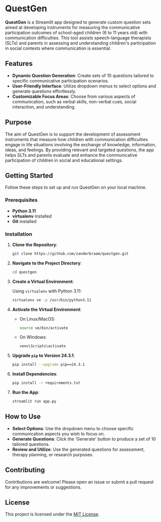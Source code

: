 # QuestGen

**QuestGen** is a Streamlit app designed to generate custom question sets aimed at developing instruments for measuring the communicative participation outcomes of school-aged children (6 to 11 years old) with communication difficulties. This tool assists speech-language therapists (SLTs) and parents in assessing and understanding children's participation in social contexts where communication is essential.

## Features

- **Dynamic Question Generation**: Create sets of 10 questions tailored to specific communicative participation scenarios.
- **User-Friendly Interface**: Utilize dropdown menus to select options and generate questions effortlessly.
- **Customizable Focus Areas**: Choose from various aspects of communication, such as verbal skills, non-verbal cues, social interaction, and understanding.

## Purpose

The aim of QuestGen is to support the development of assessment instruments that measure how children with communication difficulties engage in life situations involving the exchange of knowledge, information, ideas, and feelings. By providing relevant and targeted questions, the app helps SLTs and parents evaluate and enhance the communicative participation of children in social and educational settings.

## Getting Started

Follow these steps to set up and run QuestGen on your local machine.

### Prerequisites

- **Python 3.11**
- **virtualenv** installed
- **Git** installed

### Installation

1. **Clone the Repository**:

   ```bash
   git clone https://github.com/zanderbraam/questgen.git
   ```

2. **Navigate to the Project Directory**:

   ```bash
   cd questgen
   ```

3. **Create a Virtual Environment**:

   Using `virtualenv` with Python 3.11:

   ```bash
   virtualenv ve -p /usr/bin/python3.11
   ```

4. **Activate the Virtual Environment**:

   - On Linux/MacOS:

     ```bash
     source ve/bin/activate
     ```

   - On Windows:

     ```bash
     venv\Scripts\activate
     ```

5. **Upgrade `pip` to Version 24.3.1**:

   ```bash
   pip install --upgrade pip==24.3.1
   ```

6. **Install Dependencies**:

   ```bash
   pip install -r requirements.txt
   ```

7. **Run the App**:

   ```bash
   streamlit run app.py
   ```

## How to Use

- **Select Options**: Use the dropdown menu to choose specific communication aspects you wish to focus on.
- **Generate Questions**: Click the 'Generate' button to produce a set of 10 tailored questions.
- **Review and Utilize**: Use the generated questions for assessment, therapy planning, or research purposes.

## Contributing

Contributions are welcome! Please open an issue or submit a pull request for any improvements or suggestions.

## License

This project is licensed under the [MIT License](LICENSE).
